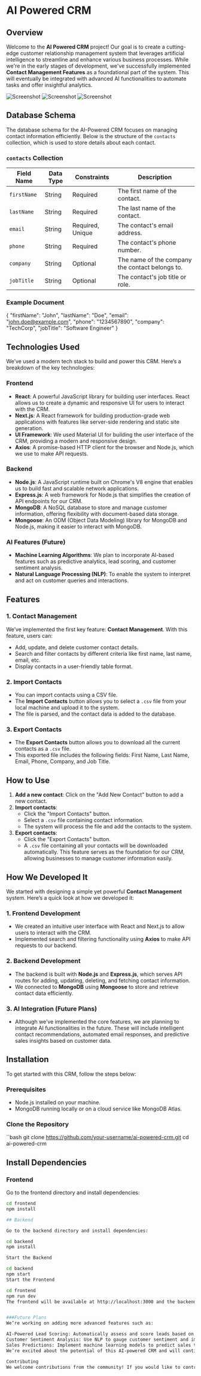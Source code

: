 # AI Powered CRM

## Overview

Welcome to the **AI Powered CRM** project! Our goal is to create a cutting-edge customer relationship management system that leverages artificial intelligence to streamline and enhance various business processes. While we're in the early stages of development, we've successfully implemented **Contact Management Features** as a foundational part of the system. This will eventually be integrated with advanced AI functionalities to automate tasks and offer insightful analytics.

![Screenshot](/sc1.png)
![Screenshot](/sc2.png)
![Screenshot](/sc3.png)

## Database Schema

The database schema for the AI-Powered CRM focuses on managing contact information efficiently. Below is the structure of the `contacts` collection, which is used to store details about each contact.

### `contacts` Collection

| Field Name  | Data Type   | Constraints                   | Description                               |
|-------------|-------------|-------------------------------|-------------------------------------------|
| `firstName` | String      | Required                     | The first name of the contact.           |
| `lastName`  | String      | Required                     | The last name of the contact.            |
| `email`     | String      | Required, Unique             | The contact's email address.             |
| `phone`     | String      | Required                     | The contact's phone number.              |
| `company`   | String      | Optional                     | The name of the company the contact belongs to. |
| `jobTitle`  | String      | Optional                     | The contact's job title or role.         |

### Example Document

{
  "firstName": "John",
  "lastName": "Doe",
  "email": "john.doe@example.com",
  "phone": "1234567890",
  "company": "TechCorp",
  "jobTitle": "Software Engineer"
}


## Technologies Used

We’ve used a modern tech stack to build and power this CRM. Here’s a breakdown of the key technologies:

### Frontend

- **React**: A powerful JavaScript library for building user interfaces. React allows us to create a dynamic and responsive UI for users to interact with the CRM.
- **Next.js**: A React framework for building production-grade web applications with features like server-side rendering and static site generation.
- **UI Framework**: We used Material UI for building the user interface of the CRM, providing a modern and responsive design.
- **Axios**: A promise-based HTTP client for the browser and Node.js, which we use to make API requests.

### Backend

- **Node.js**: A JavaScript runtime built on Chrome's V8 engine that enables us to build fast and scalable network applications.
- **Express.js**: A web framework for Node.js that simplifies the creation of API endpoints for our CRM.
- **MongoDB**: A NoSQL database to store and manage customer information, offering flexibility with document-based data storage.
- **Mongoose**: An ODM (Object Data Modeling) library for MongoDB and Node.js, making it easier to interact with MongoDB.

### AI Features (Future)

- **Machine Learning Algorithms**: We plan to incorporate AI-based features such as predictive analytics, lead scoring, and customer sentiment analysis.
- **Natural Language Processing (NLP)**: To enable the system to interpret and act on customer queries and interactions.

## Features

### 1. **Contact Management**
We’ve implemented the first key feature: **Contact Management**. With this feature, users can:
- Add, update, and delete customer contact details.
- Search and filter contacts by different criteria like first name, last name, email, etc.
- Display contacts in a user-friendly table format.
### 2. Import Contacts
- You can import contacts using a CSV file.
- The **Import Contacts** button allows you to select a `.csv` file from your local machine and upload it to the system.
- The file is parsed, and the contact data is added to the database.

### 3. Export Contacts
- The **Export Contacts** button allows you to download all the current contacts as a `.csv` file.
- This exported file includes the following fields: First Name, Last Name, Email, Phone, Company, and Job Title.

## How to Use

1. **Add a new contact**: Click on the "Add New Contact" button to add a new contact.
2. **Import contacts**: 
   - Click the "Import Contacts" button.
   - Select a `.csv` file containing contact information.
   - The system will process the file and add the contacts to the system.
3. **Export contacts**: 
   - Click the "Export Contacts" button.
   - A `.csv` file containing all your contacts will be downloaded automatically.
This feature serves as the foundation for our CRM, allowing businesses to manage customer information easily.

## How We Developed It

We started with designing a simple yet powerful **Contact Management** system. Here’s a quick look at how we developed it:

### 1. Frontend Development

- We created an intuitive user interface with React and Next.js to allow users to interact with the CRM.
- Implemented search and filtering functionality using **Axios** to make API requests to our backend.

### 2. Backend Development

- The backend is built with **Node.js** and **Express.js**, which serves API routes for adding, updating, deleting, and fetching contact information.
- We connected to **MongoDB** using **Mongoose** to store and retrieve contact data efficiently.

### 3. AI Integration (Future Plans)

- Although we’ve implemented the core features, we are planning to integrate AI functionalities in the future. These will include intelligent contact recommendations, automated email responses, and predictive sales insights based on customer data.

## Installation

To get started with this CRM, follow the steps below:

### Prerequisites

- Node.js installed on your machine.
- MongoDB running locally or on a cloud service like MongoDB Atlas.

### Clone the Repository

``bash
git clone https://github.com/your-username/ai-powered-crm.git
cd ai-powered-crm
## Install Dependencies

### Frontend
Go to the frontend directory and install dependencies:

```bash
cd frontend
npm install

## Backend

Go to the backend directory and install dependencies:

cd backend
npm install

Start the Backend

cd backend
npm start
Start the Frontend

cd frontend
npm run dev
The frontend will be available at http://localhost:3000 and the backend will be running on http://localhost:5000.


###Future Plans
We’re working on adding more advanced features such as:

AI-Powered Lead Scoring: Automatically assess and score leads based on their interactions and data.
Customer Sentiment Analysis: Use NLP to gauge customer sentiment and improve interactions.
Sales Predictions: Implement machine learning models to predict sales trends and outcomes.
We’re excited about the potential of this AI-powered CRM and will continue to expand its capabilities over time!

Contributing
We welcome contributions from the community! If you would like to contribute to the project, please fork the repository and create a pull request. Make sure to follow our code of conduct and contribution guidelines.
